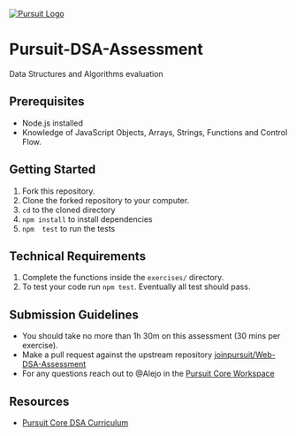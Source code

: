 [![Pursuit Logo](https://avatars1.githubusercontent.com/u/5825944?s=200&v=4)](https://pursuit.org)

# Pursuit-DSA-Assessment

Data Structures and Algorithms evaluation

## Prerequisites

- Node.js installed
- Knowledge of JavaScript Objects, Arrays, Strings, Functions and Control Flow.

## Getting Started

1. Fork this repository.
2. Clone the forked repository to your computer.
3. `cd` to the cloned directory
4. `npm install` to install dependencies
5. `npm  test` to run the tests

## Technical Requirements

1. Complete the functions inside the `exercises/` directory.
2. To test your code run `npm test`. Eventually all test should pass.

## Submission Guidelines

- You should take no more than 1h 30m on this assessment (30 mins per exercise).
- Make a pull request against the upstream repository [joinpursuit/Web-DSA-Assessment](https://github.com/joinpursuit/Web-DSA-Assessment)
- For any questions reach out to @Alejo in the [Pursuit Core Workspace](https://pursuit-core.slack.com/)

## Resources

- [Pursuit Core DSA Curriculum](https://github.com/joinpursuit/Pursuit-Core-DSA)
